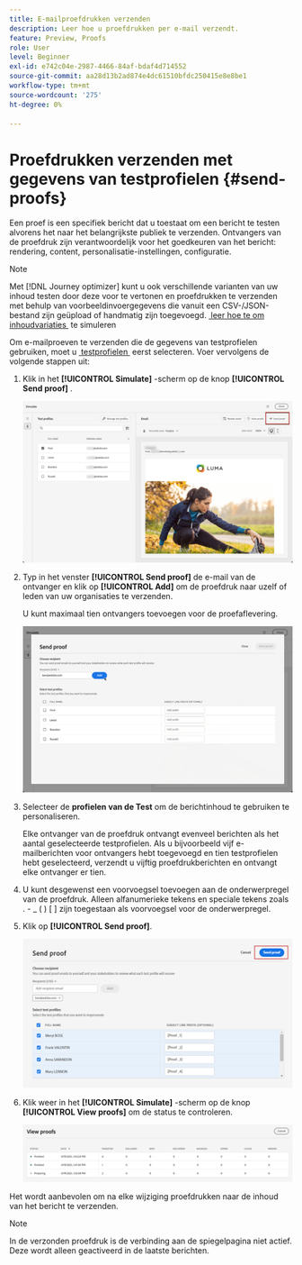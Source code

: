 ```yaml
---
title: E-mailproefdrukken verzenden
description: Leer hoe u proefdrukken per e-mail verzendt.
feature: Preview, Proofs
role: User
level: Beginner
exl-id: e742c04e-2987-4466-84af-bdaf4d714552
source-git-commit: aa28d13b2ad874e4dc61510bfdc250415e8e8be1
workflow-type: tm+mt
source-wordcount: '275'
ht-degree: 0%

---
```


# Proefdrukken verzenden met gegevens van testprofielen {#send-proofs}

Een proef is een specifiek bericht dat u toestaat om een bericht te testen alvorens het naar het belangrijkste publiek te verzenden. Ontvangers van de proefdruk zijn verantwoordelijk voor het goedkeuren van het bericht: rendering, content, personalisatie-instellingen, configuratie.

>[!NOTE]
>
>Met [!DNL Journey optimizer] kunt u ook verschillende varianten van uw inhoud testen door deze voor te vertonen en proefdrukken te verzenden met behulp van voorbeeldinvoergegevens die vanuit een CSV-/JSON-bestand zijn geüpload of handmatig zijn toegevoegd. [&#x200B; leer hoe te om inhoudvariaties &#x200B;](../test-approve/simulate-sample-input.md) te simuleren

Om e-mailproeven te verzenden die de gegevens van testprofielen gebruiken, moet u [&#x200B; testprofielen &#x200B;](test-profiles.md) eerst selecteren. Voer vervolgens de volgende stappen uit:

1. Klik in het **[!UICONTROL Simulate]** -scherm op de knop **[!UICONTROL Send proof]** .

   ![](../email/assets/send-proof-button.png)

1. Typ in het venster **[!UICONTROL Send proof]** de e-mail van de ontvanger en klik op **[!UICONTROL Add]** om de proefdruk naar uzelf of leden van uw organisaties te verzenden.

   U kunt maximaal tien ontvangers toevoegen voor de proefaflevering.

   ![](../email/assets/send-proof-add.png)

1. Selecteer de **profielen van de Test** om de berichtinhoud te gebruiken te personaliseren.

   Elke ontvanger van de proefdruk ontvangt evenveel berichten als het aantal geselecteerde testprofielen. Als u bijvoorbeeld vijf e-mailberichten voor ontvangers hebt toegevoegd en tien testprofielen hebt geselecteerd, verzendt u vijftig proefdrukberichten en ontvangt elke ontvanger er tien.

1. U kunt desgewenst een voorvoegsel toevoegen aan de onderwerpregel van de proefdruk. Alleen alfanumerieke tekens en speciale tekens zoals . - _ ( ) [ ] zijn toegestaan als voorvoegsel voor de onderwerpregel.

1. Klik op **[!UICONTROL Send proof]**.

   ![](../email/assets/send-proof-select.png)

1. Klik weer in het **[!UICONTROL Simulate]** -scherm op de knop **[!UICONTROL View proofs]** om de status te controleren.

   ![](../email/assets/send-proof-view.png)

Het wordt aanbevolen om na elke wijziging proefdrukken naar de inhoud van het bericht te verzenden.

>[!NOTE]
>
>In de verzonden proefdruk is de verbinding aan de spiegelpagina niet actief. Deze wordt alleen geactiveerd in de laatste berichten.
